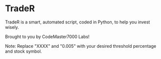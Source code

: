 # TradeR

TradeR is a smart, automated script, coded in Python, to help you invest wisely.

Brought to you by CodeMaster7000 Labs!

Note: Replace "XXXX" and "0.005" with your desired threshold percentage and stock symbol.
